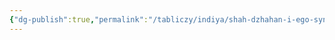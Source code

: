 ```yaml
---
{"dg-publish":true,"permalink":"/tabliczy/indiya/shah-dzhahan-i-ego-syn-dara-shukoh/","dgPassFrontmatter":true}
---
```



